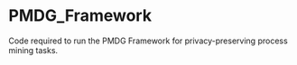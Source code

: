 # PMDG_Framework
Code required to run the PMDG Framework for privacy-preserving process mining tasks. 
